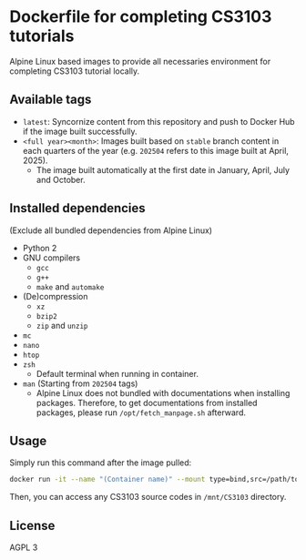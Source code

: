 # Dockerfile for completing CS3103 tutorials

Alpine Linux based images to provide all necessaries environment for completing CS3103 tutorial locally.

## Available tags

* `latest`: Syncornize content from this repository and push to Docker Hub if the image built successfully.
* `<full year><month>`: Images built based on `stable` branch content in each quarters of the year (e.g. `202504` refers to this image built at April, 2025).
    * The image built automatically at the first date in January, April, July and October.

## Installed dependencies

(Exclude all bundled dependencies from Alpine Linux)

* Python 2
* GNU compilers
    * `gcc`
    * `g++`
    * `make` and `automake`
* (De)compression
    * `xz`
    * `bzip2`
    * `zip` and `unzip`
* `mc`
* `nano`
* `htop`
* `zsh`
    * Default terminal when running in container.
* `man` (Starting from `202504` tags)
    * Alpine Linux does not bundled with documentations when installing packages. Therefore, to get documentations from installed packages, please run `/opt/fetch_manpage.sh` afterward.

## Usage

Simply run this command after the image pulled:

```bash
docker run -it --name "(Container name)" --mount type=bind,src=/path/to/CS3103/src,dst=/mnt/CS3103 rk0d/cs3103pico:latest
```

Then, you can access any CS3103 source codes in `/mnt/CS3103` directory.

## License

AGPL 3
